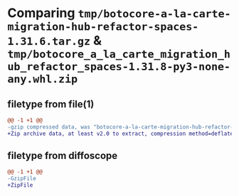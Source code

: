 # Comparing `tmp/botocore-a-la-carte-migration-hub-refactor-spaces-1.31.6.tar.gz` & `tmp/botocore_a_la_carte_migration_hub_refactor_spaces-1.31.8-py3-none-any.whl.zip`

## filetype from file(1)

```diff
@@ -1 +1 @@
-gzip compressed data, was "botocore-a-la-carte-migration-hub-refactor-spaces-1.31.6.tar", last modified: Thu Jul 20 01:20:26 2023, max compression
+Zip archive data, at least v2.0 to extract, compression method=deflate
```

## filetype from diffoscope

```diff
@@ -1 +1 @@
-GzipFile
+ZipFile
```

